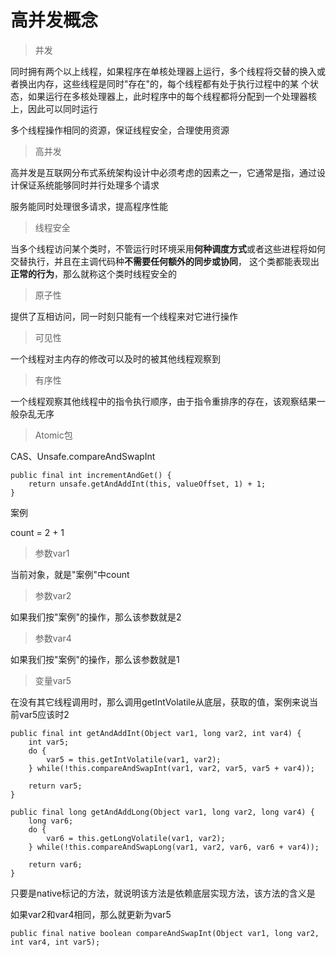 # 高并发概念

> 并发

   同时拥有两个以上线程，如果程序在单核处理器上运行，多个线程将交替的换入或者换出内存，这些线程是同时"存在"的，每个线程都有处于执行过程中的某
个状态，如果运行在多核处理器上，此时程序中的每个线程都将分配到一个处理器核上，因此可以同时运行

   多个线程操作相同的资源，保证线程安全，合理使用资源
 
> 高并发

   高并发是互联网分布式系统架构设计中必须考虑的因素之一，它通常是指，通过设计保证系统能够同时并行处理多个请求
   
   服务能同时处理很多请求，提高程序性能
   
> 线程安全

   当多个线程访问某个类时，不管运行时环境采用**何种调度方式**或者这些进程将如何交替执行，并且在主调代码种**不需要任何额外的同步或协同**，
这个类都能表现出**正常的行为**，那么就称这个类时线程安全的

> 原子性

   提供了互相访问，同一时刻只能有一个线程来对它进行操作

> 可见性

   一个线程对主内存的修改可以及时的被其他线程观察到

> 有序性

   一个线程观察其他线程中的指令执行顺序，由于指令重排序的存在，该观察结果一般杂乱无序
   
> Atomic包

   CAS、Unsafe.compareAndSwapInt
   
```
public final int incrementAndGet() {
    return unsafe.getAndAddInt(this, valueOffset, 1) + 1;
}
```

案例

   count = 2 + 1

> 参数var1

   当前对象，就是"案例"中count

> 参数var2

   如果我们按"案例"的操作，那么该参数就是2

> 参数var4

   如果我们按"案例"的操作，那么该参数就是1

> 变量var5

   在没有其它线程调用时，那么调用getIntVolatile从底层，获取的值，案例来说当前var5应该时2

```
public final int getAndAddInt(Object var1, long var2, int var4) {
    int var5;
    do {
        var5 = this.getIntVolatile(var1, var2);
    } while(!this.compareAndSwapInt(var1, var2, var5, var5 + var4));

    return var5;
}

public final long getAndAddLong(Object var1, long var2, long var4) {
    long var6;
    do {
        var6 = this.getLongVolatile(var1, var2);
    } while(!this.compareAndSwapLong(var1, var2, var6, var6 + var4));

    return var6;
}
```

只要是native标记的方法，就说明该方法是依赖底层实现方法，该方法的含义是

如果var2和var4相同，那么就更新为var5 

```
public final native boolean compareAndSwapInt(Object var1, long var2, int var4, int var5);
```